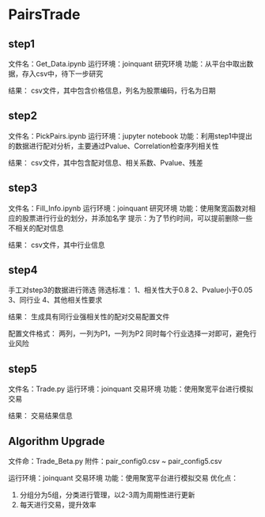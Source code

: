 # PairsTrade



## step1

文件名：Get_Data.ipynb
运行环境：joinquant 研究环境
功能：从平台中取出数据，存入csv中，待下一步研究

结果：
csv文件，其中包含价格信息，列名为股票编码，行名为日期


## step2

文件名：PickPairs.ipynb
运行环境：jupyter notebook
功能：利用step1中提出的数据进行配对分析，主要通过Pvalue、Correlation检查序列相关性

结果：
csv文件，其中包含配对信息、相关系数、Pvalue、残差


## step3

文件名：Fill_Info.ipynb
运行环境：joinquant 研究环境
功能：使用聚宽函数对相应的股票进行行业的划分，并添加名字
提示：为了节约时间，可以提前删除一些不相关的配对信息

结果：
csv文件，其中行业信息

## step4

手工对step3的数据进行筛选
筛选标准：
1、相关性大于0.8
2、Pvalue小于0.05
3、同行业
4、其他相关性要求

结果：
生成具有同行业强相关性的配对交易配置文件

配置文件格式：
两列，一列为P1，一列为P2
同时每个行业选择一对即可，避免行业风险

## step5
文件名：Trade.py
运行环境：joinquant 交易环境
功能：使用聚宽平台进行模拟交易

结果：
交易结果信息


## Algorithm Upgrade
文件命：Trade_Beta.py
附件：pair_config0.csv ~ pair_config5.csv

运行环境：joinquant 交易环境
功能：使用聚宽平台进行模拟交易
优化点：
1. 分组分为5组，分类进行管理，以2-3周为周期性进行更新
2. 每天进行交易，提升效率
